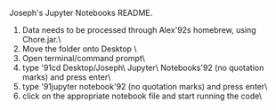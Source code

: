 
Joseph's Jupyter Notebooks README.

1. Data needs to be processed through Alex\'92s homebrew, using Chore.jar.\
2. Move the folder onto Desktop \
3. Open terminal/command prompt\
4. type \'91cd Desktop/Joseph\\ Jupyter\\ Notebooks\'92 (no quotation marks) and press enter\
5. type \'91jupyter notebook\'92  (no quotation marks) and press enter\
6. click on the appropriate notebook file and start running the code\

